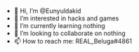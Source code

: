 - 👋 Hi, I’m @Eunyuldakid
- 👀 I’m interested in hacks and games
- 🌱 I’m currently learning nothing
- 💞️ I’m looking to collaborate on nothing
- 📫 How to reach me: REAL_Beluga#4861

<!---
Eunyuldakid/Eunyuldakid is a ✨ special ✨ repository because its `README.md` (this file) appears on your GitHub profile.
You can click the Preview link to take a look at your changes.
--->
